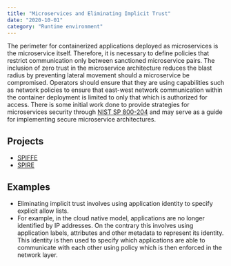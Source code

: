 ```yaml
---
title: "Microservices and Eliminating Implicit Trust"
date: "2020-10-01"
category: "Runtime environment"
---
```


The perimeter for containerized applications deployed as microservices is the microservice itself. Therefore, it is necessary to define policies that restrict communication only between sanctioned microservice pairs. The inclusion of zero trust in the microservice architecture reduces the blast radius by preventing lateral movement should a microservice be compromised. Operators should ensure that they are using capabilities such as network policies to ensure that east-west network communication within the container deployment is limited to only that which is authorized for access. There is some initial work done to provide strategies for microservices security through [NIST SP 800-204](https://doi.org/10.6028/NIST.SP.800-204) and may serve as a guide for implementing secure microservice architectures.

## Projects
- [SPIFFE](https://github.com/spiffe/spiffe)
- [SPIRE](https://github.com/spiffe/spire/)
<!---
## Commercial Projects
- [Prisma Cloud](https://www.paloaltonetworks.com/prisma/cloud)
- [DivvyCloud By Rapid7] (https://divvycloud.com/)
- [Trend Micro Container Security](https://www.trendmicro.com/en_us/business/products/hybrid-cloud/cloud-one-container-image-security.html)
- [Aqua Security](https://www.aquasec.com/products/container-security)
-->

## Examples

- Eliminating implicit trust involves using application identity to specify explicit allow lists. 
- For example, in the cloud native model, applications are no longer identified by IP addresses. On the contrary this involves using application labels, attributes and other metadata to represent its identity. This identity is then used to specify which applications are able to communicate with each other using policy which is then enforced in the network layer. 

